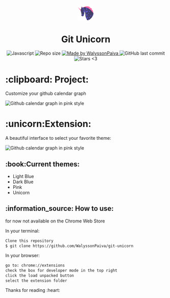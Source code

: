 <div align="center">
    <img alt="Unicorn" width="10%" heigth="10%" src="assets/icon_github.svg">
    <h1>
Git Unicorn
</h1>
</div>
<p align="center">
   <a>
    <img alt="Javascript" src="https://img.shields.io/github/languages/top/WalyssonPaiva/git-unicorn">
  </a>

  <img alt="Repo size" src="https://img.shields.io/github/repo-size/WalyssonPaiva/git-unicorn">
	
  <a href="https://www.linkedin.com/in/walyssonpaiva/">
    <img alt="Made by WalyssonPaiva" src="https://img.shields.io/badge/Made%20By-WalyssonPaiva-brightgreen">
  </a>

  <a>
    <img alt="GitHub last commit" src="https://img.shields.io/github/last-commit/WalyssonPaiva/git-unicorn">
  </a>

 
  <img alt="Stars <3" src="https://img.shields.io/github/stars/WalyssonPaiva/git-unicorn?style=social">
</p>
<h1>
  :clipboard: Project:
</h1>
<p>Customize your github calendar graph</p>
<img alt="Github calendar graph in pink style" src="https://user-images.githubusercontent.com/41702724/127695033-3c142c0d-977f-4184-833f-873c06ae1bb4.PNG">


<h1>:unicorn:Extension:</h1>
<p>A beautiful interface to select your favorite theme:</p>
<img alt="Github calendar graph in pink style" src="https://user-images.githubusercontent.com/41702724/127694996-0ef95a91-69b2-482a-8229-7fd931f39020.PNG">

<h2>:book:Current themes: </h2>
<ul>
<li> Light Blue </li>
<li> Dark Blue </li>
<li> Pink </li>
<li> Unicorn </li>
</ul>

<h2>:information_source: How to use: </h2>
<p> for now not available on the Chrome Web Store </p>

In your terminal:
``` 
Clone this repository
$ git clone https://github.com/WalyssonPaiva/git-unicorn
```
In your browser:
``` 
go to: chrome://extensions
check the box for developer mode in the top right
click the load unpacked button
select the extension folder
```
<p>Thanks for reading :heart:</p>
